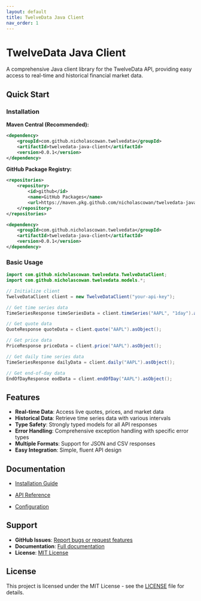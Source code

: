 ```yaml
---
layout: default
title: TwelveData Java Client
nav_order: 1
---
```


# TwelveData Java Client

A comprehensive Java client library for the TwelveData API, providing easy access to real-time and historical financial market data.

## Quick Start

### Installation

**Maven Central (Recommended):**
```xml
<dependency>
    <groupId>com.github.nicholascowan.twelvedata</groupId>
    <artifactId>twelvedata-java-client</artifactId>
    <version>0.0.1</version>
</dependency>
```

**GitHub Package Registry:**
```xml
<repositories>
    <repository>
        <id>github</id>
        <name>GitHub Packages</name>
        <url>https://maven.pkg.github.com/nicholascowan/twelvedata-java-client</url>
    </repository>
</repositories>

<dependency>
    <groupId>com.github.nicholascowan.twelvedata</groupId>
    <artifactId>twelvedata-java-client</artifactId>
    <version>0.0.1</version>
</dependency>
```

### Basic Usage

```java
import com.github.nicholascowan.twelvedata.TwelveDataClient;
import com.github.nicholascowan.twelvedata.models.*;

// Initialize client
TwelveDataClient client = new TwelveDataClient("your-api-key");

// Get time series data
TimeSeriesResponse timeSeriesData = client.timeSeries("AAPL", "1day").asObject();

// Get quote data
QuoteResponse quoteData = client.quote("AAPL").asObject();

// Get price data
PriceResponse priceData = client.price("AAPL").asObject();

// Get daily time series data
TimeSeriesResponse dailyData = client.daily("AAPL").asObject();

// Get end-of-day data
EndOfDayResponse eodData = client.endOfDay("AAPL").asObject();
```

## Features

- **Real-time Data**: Access live quotes, prices, and market data
- **Historical Data**: Retrieve time series data with various intervals
- **Type Safety**: Strongly typed models for all API responses
- **Error Handling**: Comprehensive exception handling with specific error types
- **Multiple Formats**: Support for JSON and CSV responses
- **Easy Integration**: Simple, fluent API design

## Documentation

- [Installation Guide](installation.md)
- [API Reference](api-reference.md)

- [Configuration](configuration.md)

## Support

- **GitHub Issues**: [Report bugs or request features](https://github.com/nicholascowan/twelvedata-java-client/issues)
- **Documentation**: [Full documentation](https://github.com/nicholascowan/twelvedata-java-client)
- **License**: [MIT License](LICENSE.txt)

## License

This project is licensed under the MIT License - see the [LICENSE](LICENSE.txt) file for details. 